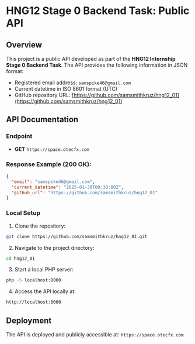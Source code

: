 # HNG12 Stage 0 Backend Task: Public API

## Overview

This project is a public API developed as part of the **HNG12 Internship Stage 0 Backend Task**. The API provides the following information in JSON format:

- Registered email address: `samspike46@gmail.com`
- Current datetime in ISO 8601 format (UTC)
- GitHub repository URL: [https://github.com/samsmithkruz/hng12_01](https://github.com/samsmithkruz/hng12_01)

## API Documentation

### Endpoint
- **GET** `https://space.otecfx.com`

### Response Example (200 OK):
```json
{
  "email": "samspike46@gmail.com",
  "current_datetime": "2025-01-30T09:30:00Z",
  "github_url": "https://github.com/samsmithkruz/hng12_01"
}
```
### Local Setup
1. Clone the repository:
``` bash
git clone https://github.com/samsmithkruz/hng12_01.git
```
2. Navigate to the project directory:
``` bash
cd hng12_01
```
3. Start a local PHP server:
``` bash
php -S localhost:8000
```
4. Access the API locally at:
``` bash
http://localhost:8000
```
## Deployment
The API is deployed and publicly accessible at: ```https://space.otecfx.com```
